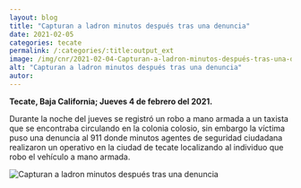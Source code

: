 ```yaml
---
layout: blog
title: "Capturan a ladron minutos después tras una denuncia"
date: 2021-02-05
categories: tecate
permalink: /:categories/:title:output_ext
image: /img/cnr/2021-02-04-Capturan-a-ladron-minutos-después-tras-una-denuncia.jpg
alt: "Capturan a ladron minutos después tras una denuncia"
autor:
---
```


**Tecate, Baja California; Jueves 4 de febrero del 2021.** 

Durante la noche del jueves se registró un robo a mano armada a un taxista que se encontraba circulando en la colonia colosio, sin embargo la víctima puso una denuncia al 911 donde minutos agentes de seguridad ciudadana realizaron un operativo en la ciudad de tecate localizando al individuo que robo el vehículo a mano armada.

<div id="carouselExampleSlidesOnly" class="carousel slide" data-ride="carousel">
  <div class="carousel-inner">
    <div class="carousel-item active">
       <img class="d-block w-100" src="/img/cnr/2021-02-04-Capturan-a-ladron-minutos-después-tras-una-denuncia.jpg" loading="lazy"  alt="Capturan a ladron minutos después tras una denuncia">
    </div>
  </div>
</div>

